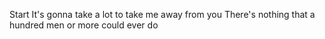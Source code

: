 Start
It's gonna take a lot to take me away from you
There's nothing that a hundred men or more could ever do
